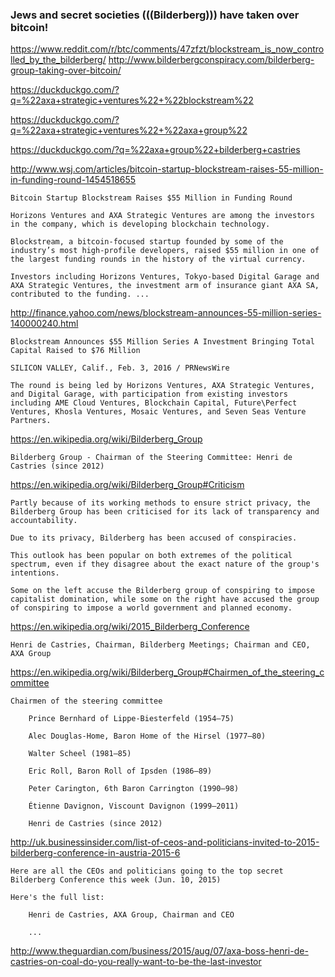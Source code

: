 ### Jews and secret societies (((Bilderberg))) have taken over bitcoin!
https://www.reddit.com/r/btc/comments/47zfzt/blockstream_is_now_controlled_by_the_bilderberg/
http://www.bilderbergconspiracy.com/bilderberg-group-taking-over-bitcoin/



https://duckduckgo.com/?q=%22axa+strategic+ventures%22+%22blockstream%22

https://duckduckgo.com/?q=%22axa+strategic+ventures%22+%22axa+group%22

https://duckduckgo.com/?q=%22axa+group%22+bilderberg+castries

http://www.wsj.com/articles/bitcoin-startup-blockstream-raises-55-million-in-funding-round-1454518655

    Bitcoin Startup Blockstream Raises $55 Million in Funding Round

    Horizons Ventures and AXA Strategic Ventures are among the investors in the company, which is developing blockchain technology.

    Blockstream, a bitcoin-focused startup founded by some of the industry’s most high-profile developers, raised $55 million in one of the largest funding rounds in the history of the virtual currency.

    Investors including Horizons Ventures, Tokyo-based Digital Garage and AXA Strategic Ventures, the investment arm of insurance giant AXA SA, contributed to the funding. ...

http://finance.yahoo.com/news/blockstream-announces-55-million-series-140000240.html

    Blockstream Announces $55 Million Series A Investment Bringing Total Capital Raised to $76 Million

    SILICON VALLEY, Calif., Feb. 3, 2016 / PRNewsWire

    The round is being led by Horizons Ventures, AXA Strategic Ventures, and Digital Garage, with participation from existing investors including AME Cloud Ventures, Blockchain Capital, Future\Perfect Ventures, Khosla Ventures, Mosaic Ventures, and Seven Seas Venture Partners.

https://en.wikipedia.org/wiki/Bilderberg_Group

    Bilderberg Group - Chairman of the Steering Committee: Henri de Castries (since 2012)

https://en.wikipedia.org/wiki/Bilderberg_Group#Criticism

    Partly because of its working methods to ensure strict privacy, the Bilderberg Group has been criticised for its lack of transparency and accountability.

    Due to its privacy, Bilderberg has been accused of conspiracies.

    This outlook has been popular on both extremes of the political spectrum, even if they disagree about the exact nature of the group's intentions.

    Some on the left accuse the Bilderberg group of conspiring to impose capitalist domination, while some on the right have accused the group of conspiring to impose a world government and planned economy.

https://en.wikipedia.org/wiki/2015_Bilderberg_Conference

    Henri de Castries, Chairman, Bilderberg Meetings; Chairman and CEO, AXA Group

https://en.wikipedia.org/wiki/Bilderberg_Group#Chairmen_of_the_steering_committee

    Chairmen of the steering committee

        Prince Bernhard of Lippe-Biesterfeld (1954–75)

        Alec Douglas-Home, Baron Home of the Hirsel (1977–80)

        Walter Scheel (1981–85)

        Eric Roll, Baron Roll of Ipsden (1986–89)

        Peter Carington, 6th Baron Carrington (1990–98)

        Étienne Davignon, Viscount Davignon (1999–2011)

        Henri de Castries (since 2012)

http://uk.businessinsider.com/list-of-ceos-and-politicians-invited-to-2015-bilderberg-conference-in-austria-2015-6

    Here are all the CEOs and politicians going to the top secret Bilderberg Conference this week (Jun. 10, 2015)

    Here's the full list:

        Henri de Castries, AXA Group, Chairman and CEO

        ...

http://www.theguardian.com/business/2015/aug/07/axa-boss-henri-de-castries-on-coal-do-you-really-want-to-be-the-last-investor


